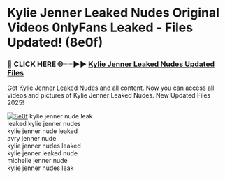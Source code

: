 # Kylie Jenner Leaked Nudes Original Videos 0nlyFans Leaked - Files Updated! (8e0f)

<h3>🔴 CLICK HERE 🌐==►► <a href="https://tinyurl.com/yc6ubb5a" rel="nofollow">Kylie Jenner Leaked Nudes Updated Files</a></h3>

Get Kylie Jenner Leaked Nudes and all content. Now you can access all videos and pictures of Kylie Jenner Leaked Nudes. New Updated Files 2025!

[![8e0f](https://i.imgur.com/7eu0CRL.gif)](https://tinyurl.com/yc6ubb5a)
kylie jenner nude leak<br>
leaked kylie jenner nudes<br>
kylie jenner nude leaked<br>
avry jenner nude<br>
kylie jenner nudes leaked<br>
kylie jenner leaked nude<br>
michelle jenner nude<br>
kylie jenner nudes leak